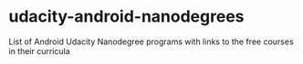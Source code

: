 # udacity-android-nanodegrees
List of Android Udacity Nanodegree programs with links to the free courses in their curricula 
